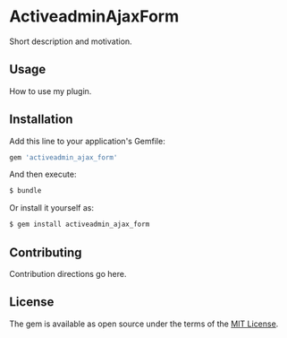 # ActiveadminAjaxForm
Short description and motivation.

## Usage
How to use my plugin.

## Installation
Add this line to your application's Gemfile:

```ruby
gem 'activeadmin_ajax_form'
```

And then execute:
```bash
$ bundle
```

Or install it yourself as:
```bash
$ gem install activeadmin_ajax_form
```

## Contributing
Contribution directions go here.

## License
The gem is available as open source under the terms of the [MIT License](http://opensource.org/licenses/MIT).
